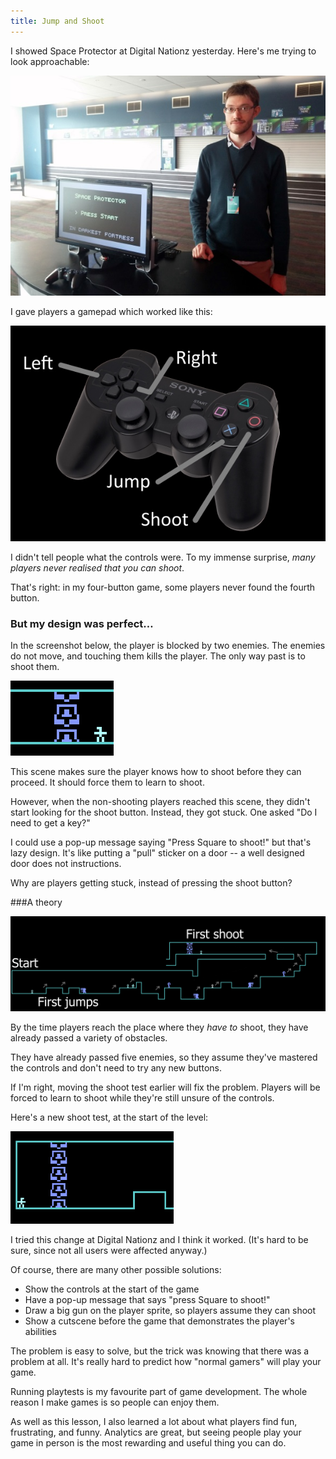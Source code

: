```yaml
---
title: Jump and Shoot
---
```


I showed Space Protector at Digital Nationz yesterday. Here's me trying to look approachable:

![my Space Protector booth at Digital Nationz](/journal/images/2014-09-28-matthew-at-digital-nationz.jpg)

I gave players a gamepad which worked like this:

![D-pad moves left and right, X jumps, Square shoots. Those are the only actions.](/journal/images/2014-09-29-space-protector-gamepad.jpg)

I didn't tell people what the controls were. To my immense surprise, _many players never realised that you can shoot_.

That's right: in my four-button game, some players never found the fourth button.

### But my design was perfect…

In the screenshot below, the player is blocked by two enemies. The enemies do not move, and touching them kills the player. The only way past is to shoot them.

![You must shoot to progress](/journal/images/2014-09-29-you-must-shoot.png)

This scene makes sure the player knows how to shoot before they can proceed. It should force them to learn to shoot.

However, when the non-shooting players reached this scene, they didn't start looking for the shoot button. Instead, they got stuck. One asked "Do I need to get a key?"

I could use a pop-up message saying "Press Square to shoot!" but that's lazy design. It's like putting a "pull" sticker on a door -- a well designed door does not instructions.

Why are players getting stuck, instead of pressing the shoot button?

###A theory

![path to the shoot test](/journal/images/2014-09-29-space-protector-start.png)

By the time players reach the place where they _have to_ shoot, they have already passed a variety of obstacles.

They have already passed five enemies, so they assume they've mastered the controls and don't need to try any new buttons.

If I'm right, moving the shoot test earlier will fix the problem. Players will be forced to learn to shoot while they're still unsure of the controls.

Here's a new shoot test, at the start of the level:

![path to the shoot test](/journal/images/2014-09-29-new-space-protector-start.png)

I tried this change at Digital Nationz and I think it worked. (It's hard to be sure, since not all users were affected anyway.)

Of course, there are many other possible solutions:

* Show the controls at the start of the game
* Have a pop-up message that says "press Square to shoot!"
* Draw a big gun on the player sprite, so players assume they can shoot
* Show a cutscene before the game that demonstrates the player's abilities

The problem is easy to solve, but the trick was knowing that there was a problem at all. It's really hard to predict how "normal gamers" will play your game.

Running playtests is my favourite part of game development. The whole reason I make games is so people can enjoy them.

As well as this lesson, I also learned a lot about what players find fun, frustrating, and funny. Analytics are great, but seeing people play your game in person is the most rewarding and useful thing you can do.
